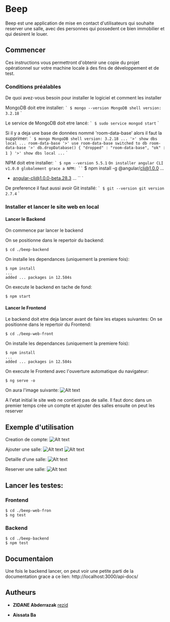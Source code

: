 # Beep

Beep est une application de mise en contact d'utilisateurs qui souhaite reserver une salle, avec des personnes qui possedent ce bien immobilier et qui desirent le louer. 

## Commencer

Ces instructions vous permettront d'obtenir une copie du projet opérationnel sur votre machine locale à des fins de développement et de test.

### Conditions préalables

De quoi avez-vous besoin pour installer le logiciel et comment les installer

MongoDB doit etre installer:
`` `
$ mongo --version
MongoDB shell version: 3.2.18
`` `

Le service de MongoDB doit etre lancé:
`` `
$ sudo service mongod start
`` `

Si il y a deja une base de données nommé 'room-data-base' alors il faut la supprimer:
`` `
$ mongo
MongoDB shell version: 3.2.18
...
'>' show dbs
local ...
room-data-base
'>' use room-data-base
switched to db room-data-base
'>' db.dropDatabase()
{ "dropped" : "room-data-base", "ok" : 1 }
'>' show dbs
local ...
`` `

NPM doit etre installer:
`` `
$ npm --version
5.5.1
`` `
On installer angular CLI v1.0.0 globalement grace a NPM:
`` `
$ npm install -g @angular/cli@1.0.0
...
+ angular-cli@1.0.0-beta.28.3
...
`` `

De preference il faut aussi avoir Git installé:
`` `
$ git --version
git version 2.7.4
`` `

### Installer et lancer le site web en local

#### Lancer le Backend

On commence par lancer le backend

On se positionne dans le repertoir du backend:
```
$ cd ./beep-backend

```

On installe les dependances (uniquement la premiere fois):
```
$ npm install
...
added ... packages in 12.584s
```

On execute le backend en tache de fond:
```
$ npm start
```

#### Lancer le Frontend
Le backend doit etre deja lancer avant de faire les etapes suivantes: 
On se positionne dans le repertoir du Frontend:
```
$ cd ./beep-web-front

```

On installe les dependances (uniquement la premiere fois):
```
$ npm install
...
added ... packages in 12.584s
```

On execute le Frontend avec l'ouverture automatique du navigateur:
```
$ ng serve -o
```

On aura l'image suivante:
![Alt text](./image/1.png?raw=true "Title")

A l'etat initial le site web ne contient pas de salle. Il faut donc dans un premier temps crée un compte et ajouter des salles ensuite on peut les reserver

## Exemple d'utilisation
Creation de compte:
![Alt text](./image/2.png?raw=true "Title")

Ajouter une salle:
![Alt text](./image/3.png?raw=true "Title")
![Alt text](./image/4.png?raw=true "Title")

Detaille d'une salle:
![Alt text](./image/5.png?raw=true "Title")

Reserver une salle:
![Alt text](./image/6.png?raw=true "Title")

## Lancer les testes:

### Frontend

```
$ cd ./beep-web-fron
$ ng test
```

### Backend
```
$ cd ./beep-backend
$ npm test
```
 
## Documentaion
Une fois le backend lancer, on peut voir une petite parti de la documentation grace a ce lien:
http://localhost:3000/api-docs/

## Autheurs

* **ZIDANE Abderrazak** [rezid](https://github.com/rezid)

* **Aissata Ba**